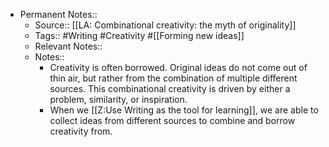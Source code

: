 - Permanent Notes::
    - Source:: [[LA: Combinational creativity: the myth of originality]]
    - Tags:: #Writing #Creativity #[[Forming new ideas]]
    - Relevant Notes::
    - Notes::
        - Creativity is often borrowed. Original ideas do not come out of thin air, but rather from the combination of multiple different sources. This combinational creativity is driven by either a problem, similarity, or inspiration.
        - When we [[Z:Use Writing as the tool for learning]], we are able to collect ideas from different sources to combine and borrow creativity from. 
